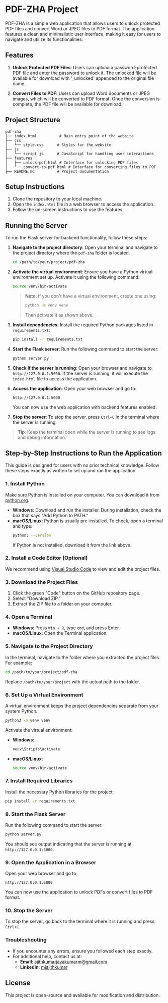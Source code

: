 # PDF-ZHA Project

PDF-ZHA is a simple web application that allows users to unlock protected PDF files and convert Word or JPEG files to PDF format. The application features a clean and minimalistic user interface, making it easy for users to navigate and utilize its functionalities.

## Features

1. **Unlock Protected PDF Files**: Users can upload a password-protected PDF file and enter the password to unlock it. The unlocked file will be available for download with '_unlocked' appended to the original file name.

2. **Convert Files to PDF**: Users can upload Word documents or JPEG images, which will be converted to PDF format. Once the conversion is complete, the PDF file will be available for download.

## Project Structure

```
pdf-zha
├── index.html          # Main entry point of the website
├── css
│   └── style.css      # Styles for the website
├── js
│   └── script.js      # JavaScript for handling user interactions
├── features
│   ├── unlock-pdf.html # Interface for unlocking PDF files
│   └── convert-to-pdf.html # Interface for converting files to PDF
├── README.md          # Project documentation
```

## Setup Instructions

1. Clone the repository to your local machine.
2. Open the `index.html` file in a web browser to access the application.
3. Follow the on-screen instructions to use the features.

## Running the Server

To run the Flask server for backend functionality, follow these steps:

1. **Navigate to the project directory**:
   Open your terminal and navigate to the project directory where the `pdf-zha` folder is located.
   ```bash
   cd /path/to/your/project/pdf-zha
   ```

2. **Activate the virtual environment**:
   Ensure you have a Python virtual environment set up. Activate it using the following command:
   ```bash
   source venv/bin/activate
   ```
   > **Note**: If you don't have a virtual environment, create one using:
   > ```bash
   > python -m venv venv
   > ```
   > Then activate it as shown above.

3. **Install dependencies**:
   Install the required Python packages listed in `requirements.txt`:
   ```bash
   pip install -r requirements.txt
   ```

4. **Start the Flask server**:
   Run the following command to start the server:
   ```bash
   python server.py
   ```

5. **Check if the server is running**:
   Open your browser and navigate to `http://127.0.0.1:5000`. If the server is running, it will execute the `index.html` file to access the application.

6. **Access the application**:
   Open your web browser and go to:
   ```
   http://127.0.0.1:5000
   ```
   You can now use the web application with backend features enabled.

7. **Stop the server**:
   To stop the server, press `Ctrl+C` in the terminal where the server is running.

> **Tip**: Keep the terminal open while the server is running to see logs and debug information.

## Step-by-Step Instructions to Run the Application

This guide is designed for users with no prior technical knowledge. Follow these steps exactly as written to set up and run the application.

### 1. Install Python
Make sure Python is installed on your computer. You can download it from [python.org](https://www.python.org/downloads/).

- **Windows**: Download and run the installer. During installation, check the box that says "Add Python to PATH."
- **macOS/Linux**: Python is usually pre-installed. To check, open a terminal and type:
  ```bash
  python3 --version
  ```
  If Python is not installed, download it from the link above.

### 2. Install a Code Editor (Optional)
We recommend using [Visual Studio Code](https://code.visualstudio.com/) to view and edit the project files.

### 3. Download the Project Files
1. Click the green "Code" button on the GitHub repository page.
2. Select "Download ZIP."
3. Extract the ZIP file to a folder on your computer.

### 4. Open a Terminal
- **Windows**: Press `Win + R`, type `cmd`, and press Enter.
- **macOS/Linux**: Open the Terminal application.

### 5. Navigate to the Project Directory
In the terminal, navigate to the folder where you extracted the project files. For example:
```bash
cd /path/to/your/project/pdf-zha
```
Replace `/path/to/your/project` with the actual path to the folder.

### 6. Set Up a Virtual Environment
A virtual environment keeps the project dependencies separate from your system Python.
```bash
python3 -m venv venv
```
Activate the virtual environment:
- **Windows**:
  ```bash
  venv\Scripts\activate
  ```
- **macOS/Linux**:
  ```bash
  source venv/bin/activate
  ```

### 7. Install Required Libraries
Install the necessary Python libraries for the project:
```bash
pip install -r requirements.txt
```

### 8. Start the Flask Server
Run the following command to start the server:
```bash
python server.py
```
You should see output indicating that the server is running at `http://127.0.0.1:5000`.

### 9. Open the Application in a Browser
Open your web browser and go to:
```
http://127.0.0.1:5000
```
You can now use the application to unlock PDFs or convert files to PDF format.

### 10. Stop the Server
To stop the server, go back to the terminal where it is running and press `Ctrl+C`.

### Troubleshooting
- If you encounter any errors, ensure you followed each step exactly.
- For additional help, contact us at:
  - **Email**: ajithkumarjayakumarm@gmail.com
  - **LinkedIn**: [mjajithkumar](https://linkedin.com/in/mjajithkumar)

## License

This project is open-source and available for modification and distribution.